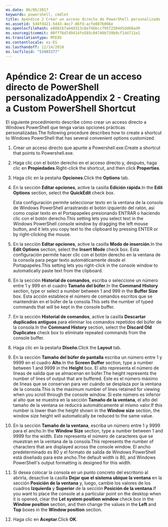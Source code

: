 ```yaml
---
ms.date: 06/05/2017
keywords: powershell, cmdlet
title: Apéndice 2 Crear un acceso directo de PowerShell personalizado
ms.assetid: 5d4fd421-5d43-4ec7-86fd-acfe887b066e
ms.openlocfilehash: e8081b7a64d313c8ef4bbccf95f250445dd68ad9
ms.sourcegitcommit: 00ff76d7d9414fe585c04740b739b9cf14d711e1
ms.translationtype: MTE95
ms.contentlocale: es-ES
ms.lasthandoff: 12/14/2018
ms.locfileid: "53403377"
---
```

# <a name="appendix-2---creating-a-custom-powershell-shortcut"></a><span data-ttu-id="8027e-103">Apéndice 2: Crear de un acceso directo de PowerShell personalizado</span><span class="sxs-lookup"><span data-stu-id="8027e-103">Appendix 2 - Creating a Custom PowerShell Shortcut</span></span>

<span data-ttu-id="8027e-104">El siguiente procedimiento describe cómo crear un acceso directo a Windows PowerShell que tenga varias opciones prácticas personalizadas.</span><span class="sxs-lookup"><span data-stu-id="8027e-104">The following procedure describes how to create a shortcut to Windows PowerShell that has several convenient options customized.</span></span>

1. <span data-ttu-id="8027e-105">Crear un acceso directo que apunte a Powershell.exe.</span><span class="sxs-lookup"><span data-stu-id="8027e-105">Create a shortcut that points to Powershell.exe.</span></span>

2. <span data-ttu-id="8027e-106">Haga clic con el botón derecho en el acceso directo y, después, haga clic en **Propiedades**.</span><span class="sxs-lookup"><span data-stu-id="8027e-106">Right-click the shortcut, and then click **Properties**.</span></span>

3. <span data-ttu-id="8027e-107">Haga clic en la pestaña **Opciones**.</span><span class="sxs-lookup"><span data-stu-id="8027e-107">Click the **Options** tab.</span></span>

4. <span data-ttu-id="8027e-108">En la sección **Editar opciones**, active la casilla **Edición rápida**.</span><span class="sxs-lookup"><span data-stu-id="8027e-108">In the **Edit Options** section, select the **QuickEdit** check box.</span></span>

    <span data-ttu-id="8027e-109">Esta configuración permite seleccionar texto en la ventana de la consola de Windows PowerShell arrastrando el botón izquierdo del ratón, así como copiar texto en el Portapapeles presionando ENTRAR o haciendo clic con el botón derecho.</span><span class="sxs-lookup"><span data-stu-id="8027e-109">This setting lets you select text in the Windows PowerShell console window by dragging the left mouse button, and it lets you copy text to the clipboard by pressing ENTER or by right-clicking the mouse.</span></span>

5. <span data-ttu-id="8027e-110">En la sección **Editar opciones**, active la casilla **Modo de inserción**.</span><span class="sxs-lookup"><span data-stu-id="8027e-110">In the **Edit Options** section, select the **Insert Mode** check box.</span></span> <span data-ttu-id="8027e-111">Esta configuración permite hacer clic con el botón derecho en la ventana de la consola para pegar texto automáticamente desde el Portapapeles.</span><span class="sxs-lookup"><span data-stu-id="8027e-111">This setting lets you right-click in the console window to automatically paste text from the clipboard.</span></span>

6. <span data-ttu-id="8027e-112">En la sección **Historial de comandos**, escriba o seleccione un número entre 1 y 999 en el cuadro **Tamaño del búfer**.</span><span class="sxs-lookup"><span data-stu-id="8027e-112">In the **Command History** section, type or select a number between 1 and 999 in the **Buffer Size** box.</span></span> <span data-ttu-id="8027e-113">Esta acción establece el número de comandos escritos que se mantendrán en el búfer de la consola.</span><span class="sxs-lookup"><span data-stu-id="8027e-113">This sets the number of typed commands that will be kept in the console buffer.</span></span>

7. <span data-ttu-id="8027e-114">En la sección **Historial de comandos**, active la casilla **Descartar duplicados antiguos** para eliminar los comandos repetidos del búfer de la consola.</span><span class="sxs-lookup"><span data-stu-id="8027e-114">In the **Command History** section, select the **Discard Old Duplicates** check box to eliminate repeated commands from the console buffer.</span></span>

8. <span data-ttu-id="8027e-115">Haga clic en la pestaña **Diseño**.</span><span class="sxs-lookup"><span data-stu-id="8027e-115">Click the **Layout** tab.</span></span>

9. <span data-ttu-id="8027e-116">En la sección **Tamaño del búfer de pantalla** escriba un número entre 1 y 9999 en el cuadro **Alto**.</span><span class="sxs-lookup"><span data-stu-id="8027e-116">In the **Screen Buffer** section, type a number between 1 and 9999 in the **Height** box.</span></span> <span data-ttu-id="8027e-117">El alto representa el número de líneas de salida que se almacenan en búfer.</span><span class="sxs-lookup"><span data-stu-id="8027e-117">The height represents the number of lines of output that are buffered.</span></span> <span data-ttu-id="8027e-118">Este es el número máximo de líneas que se conservan para ver cuándo se desplaza por la ventana de la consola.</span><span class="sxs-lookup"><span data-stu-id="8027e-118">This is the maximum number of lines retained for viewing when you scroll through the console window.</span></span> <span data-ttu-id="8027e-119">Si este número es inferior al alto que se muestra en la sección **Tamaño de la ventana**, el alto del tamaño de la ventana se reducirá automáticamente al mismo valor.</span><span class="sxs-lookup"><span data-stu-id="8027e-119">If this number is lower than the height shown in the **Window size** section, the window size height will automatically be reduced to the same value.</span></span>

10. <span data-ttu-id="8027e-120">En la sección **Tamaño de la ventana**, escriba un número entre 1 y 9999 para el ancho.</span><span class="sxs-lookup"><span data-stu-id="8027e-120">In the **Window Size** section, type a number between 1 and 9999 for the width.</span></span> <span data-ttu-id="8027e-121">Este representa el número de caracteres que se muestran en la ventana de la consola.</span><span class="sxs-lookup"><span data-stu-id="8027e-121">This represents the number of characters that are displayed across the console window.</span></span> <span data-ttu-id="8027e-122">El ancho predeterminado es 80 y el formato de salida de Windows PowerShell está diseñado para este ancho.</span><span class="sxs-lookup"><span data-stu-id="8027e-122">The default width is 80, and Windows PowerShell's output formatting is designed for this width.</span></span>

11. <span data-ttu-id="8027e-123">Si desea colocar la consola en un punto concreto del escritorio al abrirla, desactive la casilla **Dejar que el sistema ubique la ventana** en la sección **Posición de la ventana** y, luego, cambie los valores de los cuadros **Izquierda** y **Superior** de la sección **Posición de la ventana**.</span><span class="sxs-lookup"><span data-stu-id="8027e-123">If you want to place the console at a particular point on the desktop when it is opened, clear the **Let system position window** check box in the **Window position** section, and then change the values in the **Left** and **Top** boxes in the **Window position** section.</span></span>

12. <span data-ttu-id="8027e-124">Haga clic en **Aceptar**.</span><span class="sxs-lookup"><span data-stu-id="8027e-124">Click **OK**.</span></span>
